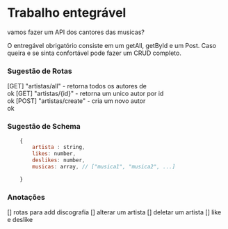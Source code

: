 # Trabalho entegrável

vamos fazer um API dos cantores das musicas?

O entregável obrigatório consiste em um getAll, getById e um Post. Caso queira e se sinta confortável pode fazer um CRUD completo.




### Sugestão de Rotas
[GET]  "artistas/all"   - retorna todos os autores de <br> ok
[GET] "artistas/{id}" - retorna um unico autor por id <br> ok
[POST] "artistas/create" - cria um novo autor <br> ok


### Sugestão de Schema

```javascript
    {
        artista : string,
        likes: number,
        deslikes: number,
        musicas: array, // ["musica1", "musica2", ...]

    }
```

### Anotações

[] rotas para add discografia
[] alterar um artista
[] deletar um artista
[] like e deslike